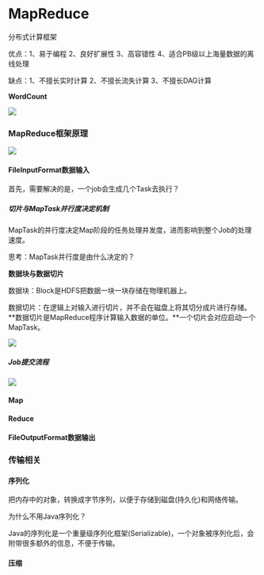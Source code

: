 # MapReduce

分布式计算框架

优点：1、易于编程 2、良好扩展性 3、高容错性 4、适合PB级以上海量数据的离线处理

缺点：1、不擅长实时计算 2、不擅长流失计算 3、不擅长DAG计算



**WordCount**

![](\MapReduce_WordCount.png)



### MapReduce框架原理

![](\MapReduce_框架原理.png)

#### FileInputFormat数据输入

首先，需要解决的是，一个job会生成几个Task去执行？

##### 切片与MapTask并行度决定机制

MapTask的并行度决定Map阶段的任务处理并发度，进而影响到整个Job的处理速度。

思考：MapTask并行度是由什么决定的？

**数据块与数据切片**

数据块：Block是HDFS把数据一块一块存储在物理机器上。

数据切片：在逻辑上对输入进行切片，并不会在磁盘上将其切分成片进行存储。**数据切片是MapReduce程序计算输入数据的单位。**一个切片会对应启动一个MapTask。

![](\数据切片与MapTask并行度.png)

##### Job提交流程

![](\Job提交流程.png)





#### Map

#### Reduce

#### FileOutputFormat数据输出



### 传输相关

#### 序列化

把内存中的对象，转换成字节序列，以便于存储到磁盘(持久化)和网络传输。

为什么不用Java序列化？

Java的序列化是一个重量级序列化框架(Serializable)，一个对象被序列化后，会附带很多额外的信息，不便于传输。



#### 压缩

